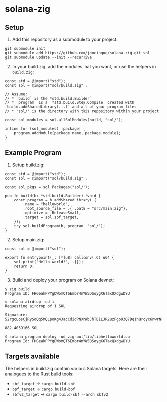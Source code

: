 # solana-zig

## Setup

1. Add this repository as a submodule to your project:

```console
git submodule init
git submodule add https://github.com/joncinque/solana-zig.git sol
git submodule update --init --recursive
```

2. In your build.zig, add the modules that you want, or use the helpers in `build.zig`:

```zig
const std = @import("std");
const sol = @import("sol/build.zig");

// Assume:
// * `build` is the *std.build.Builder`
// * `program` is a `*std.build.Step.Compile` created with `build.addSharedLibrary(...)` and all of your program files
// * 'sol/' is the directory with this repository within your project

const sol_modules = sol.allSolModules(build, "sol/");

inline for (sol_modules) |package| {
    program.addModule(package.name, package.module);
}
```

## Example Program

1. Setup build.zig:

```zig
const std = @import("std");
const sol = @import("sol/build.zig");

const sol_pkgs = sol.Packages("sol/");

pub fn build(b: *std.build.Builder) !void {
    const program = b.addSharedLibrary(.{
        .name = "helloworld",
        .root_source_file = .{ .path = "src/main.zig"},
        .optimize = .ReleaseSmall,
        .target = sol.sbf_target,
    });
    try sol.buildProgram(b, program, "sol/");
}
```

2. Setup main.zig:

```zig
const sol = @import("sol");

export fn entrypoint(_: [*]u8) callconv(.C) u64 {
    sol.print("Hello world!", .{});
    return 0;
}
```

3. Build and deploy your program on Solana devnet:

```console
$ zig build
Program ID: FHGeakPPYgDWomQT6Embr4mVW5DSoygX6TaxQXdgwDYU

$ solana airdrop -ud 1
Requesting airdrop of 1 SOL

Signature: 52rgcLosCjRySoQq5MQLpoKg4JacCdidPNXPWbJhTE1LJR2uzFgp93Q7Dq1hQrcyc6nwrNrieoN54GpyNe8H4j3T

882.4039166 SOL

$ solana program deploy -ud zig-out/lib/libhelloworld.so
Program Id: FHGeakPPYgDWomQT6Embr4mVW5DSoygX6TaxQXdgwDYU
```

## Targets available

The helpers in build.zig contain various Solana targets. Here are their analogues
to the Rust build tools:

* `sbf_target` -> `cargo build-sbf`
* `bpf_target` -> `cargo build-bpf`
* `sbfv2_target` -> `cargo build-sbf --arch sbfv2`
